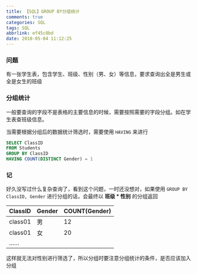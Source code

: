 ```yaml
---
title: 【SQL】GROUP BY分组统计
comments: true
categories: SQL
tags: SQL
abbrlink: ef45c8bd
date: 2018-05-04 11:12:25
---
```


### 问题

有一张学生表，包含学生、班级、性别（男、女）等信息，要求查询出全是男生或全是女生的班级

### 分组统计

一般要查询的字段不是表格的主要信息的时候，需要按照需要的字段分组。如在学生表查班级信息。

当需要根据分组后的数据统计筛选时，需要使用 `HAVING` 来进行

```sql
SELECT ClassID
FROM Students
GROUP BY ClassID
HAVING COUNT(DISTINCT Gender) = 1
```

### 记

好久没写过什么复杂查询了，看到这个问题，一时还没想对，如果使用 `GROUP BY ClassID, Gender` 进行分组的话，会最终以 **班级 * 性别** 的分组返回

| ClassID | Gender | COUNT(Gender) |
| - | - | - |
| class01 | 男 | 12 |
| class01 | 女 | 20 |
| …… |

这样就无法对性别进行筛选了，所以分组时要注意分组统计的条件，是否应该加入分组